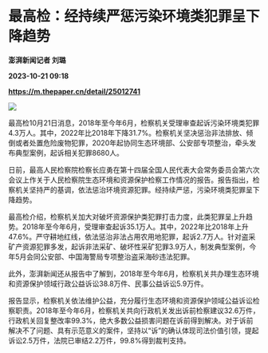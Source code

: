 # 最高检：经持续严惩污染环境类犯罪呈下降趋势
**澎湃新闻记者 刘璐**

**2023-10-21 09:18**

**https://m.thepaper.cn/detail/25012741**

![](https://imagecloud.thepaper.cn/thepaper/image/275/60/389.jpg)

最高检10月21日消息，2018年至今年6月，检察机关受理审查起诉污染环境类犯罪4.3万人。其中，2022年比2018年下降31.7%。检察机关坚决惩治非法排放、倾倒或者处置危险废物犯罪，2020年起协同生态环境部、公安部专项整治，牵头发布典型案例，起诉相关犯罪8680人。

日前，最高人民检察院检察长应勇在第十四届全国人民代表大会常务委员会第六次会议上作关于人民检察院生态环境和资源保护检察工作情况的报告。报告指出，检察机关坚持严的基调，依法惩治环境资源犯罪。经持续严惩，污染环境类犯罪呈下降趋势。

最高检介绍，检察机关加大对破坏资源保护类犯罪打击力度，此类犯罪呈上升趋势。2018年至今年6月，受理审查起诉35.1万人。其中，2022年比2018年上升47.6%。严守耕地红线，依法惩治非法占用农用地犯罪，起诉2.7万人。针对盗采矿产资源犯罪多发，起诉非法采矿、破坏性采矿犯罪3.9万人，制发典型案例，今年5月会同公安部、中国海警局专项整治盗采海砂违法犯罪。

此外，澎湃新闻还从报告中了解到，2018年至今年6月，检察机关共办理生态环境和资源保护领域行政公益诉讼38.8万件、民事公益诉讼5.9万件。

报告显示，检察机关依法维护公益，充分履行生态环境和资源保护领域公益诉讼检察职责。2018年至今年6月，检察机关共向行政机关发出诉前检察建议32.6万件，行政机关回复整改率99.3%，绝大多数公益损害问题在诉前得到解决。对于诉前解决不了问题、具有示范意义的案件，坚持以“诉”的确认体现司法价值引领，提起诉讼2.5万件，法院已审结2.2万件，99.8%得到裁判支持。